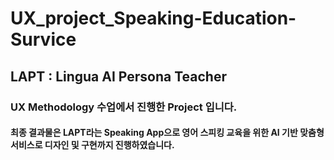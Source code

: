 # UX_project_Speaking-Education-Survice
## LAPT : Lingua AI Persona Teacher

### UX Methodology 수업에서 진행한 Project 입니다.


#### 최종 결과물은 LAPT라는 Speaking App으로 영어 스피킹 교육을 위한 AI 기반 맞춤형 서비스로 디자인 및 구현까지 진행하였습니다.
